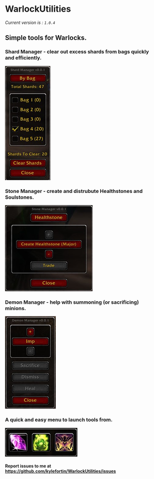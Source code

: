 # WarlockUtilities

*Current version is : `1.0.4`*  

## Simple tools for Warlocks.  
### Shard Manager - clear out excess shards from bags quickly and efficiently.  
![Warlock Utilities - Shard Manager](https://github.com/kylefortin/WarlockUtilities/blob/master/Images/Shards.jpg?raw=true)  

### Stone Manager - create and distrubute Healthstones and Soulstones.  
![Warlock Utilities - Stone Manager](https://github.com/kylefortin/WarlockUtilities/blob/master/Images/Stones.jpg?raw=true)  

### Demon Manager - help with summoning (or sacrificing) minions.
![Warlock Utilities - Demon Manager](https://github.com/kylefortin/WarlockUtilities/blob/master/Images/Demons.jpg?raw=true)  

### A quick and easy menu to launch tools from.  
![Warlock Utilities - App Menu](https://github.com/kylefortin/WarlockUtilities/blob/master/Images/Menu.jpg?raw=true)  

#### Report issues to me at https://github.com/kylefortin/WarlockUtilities/issues  